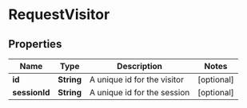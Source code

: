 # RequestVisitor

## Properties
Name | Type | Description | Notes
------------ | ------------- | ------------- | -------------
**id** | **String** | A unique id for the visitor |  [optional]
**sessionId** | **String** | A unique id for the session |  [optional]
